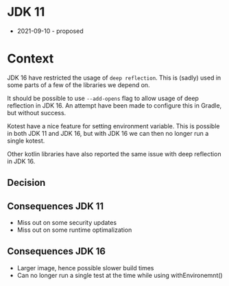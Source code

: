 # JDK 11

* 2021-09-10 - proposed

# Context
JDK 16 have restricted the usage of `deep reflection`. This is (sadly) used in some parts of a few of the libraries we depend on.

It should be possible to use `--add-opens` flag to allow usage of deep reflection in JDK 16. An attempt have been made to configure this in Gradle, but without success.

Kotest have a nice feature for setting environment variable. 
This is possible in both JDK 11 and JDK 16, but with JDK 16 we can then no longer run a single kotest.

Other kotlin libraries have also reported the same issue with deep reflection in JDK 16.

## Decision

## Consequences JDK 11
- Miss out on some security updates
- Miss out on some runtime optimalization

## Consequences JDK 16
- Larger image, hence possible slower build times
- Can no longer run a single test at the time while using withEnvironemnt()
